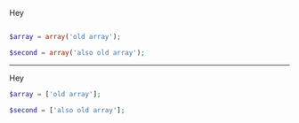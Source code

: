 Hey

```php

$array = array('old array');
```

```php
$second = array('also old array');
```
-----
Hey

```php
$array = ['old array'];
```

```php
$second = ['also old array'];
```
